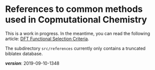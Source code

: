 # References to common methods used in Copmutational Chemistry

This is a work in progress. In the meantime, you can read the following article:
[DFT Functional Selection Criteria](https://chemistry.stackexchange.com/a/27418/4945).

The subdirectory `src/references` currently only contains a truncated biblatex database.


___version___: 2019-09-10-1348
